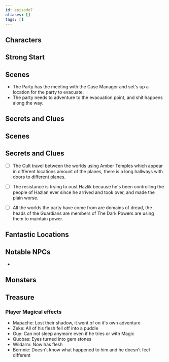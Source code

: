 ```yaml
---
id: episode7
aliases: []
tags: []
---
```


## Characters

## Strong Start


## Scenes
- The Party has the meeting with the Case Manager and set's up a location for the party to evacuate.
- The party needs to adventure to the evacuation point, and shit happens along the way. 

## Secrets and Clues




## Scenes



## Secrets and Clues

- [ ] The Cult travel between the worlds using Amber Temples which appear in different locations amount of the planes, there is a long hallways with doors to different planes.

- [ ] The resistance is trying to oust Hazlik because he's been controlling the people of Hazlan ever since he arrived and took over, and made the plain worse. 

- [ ] All the worlds the party have come from are domains of dread, the heads of the Guardians are members of The Dark Powers are using them to maintain power. 




## Fantastic Locations

## Notable NPCs

- 

## Monsters


## Treasure


### Player Magical effects

- Mapache: Lost their shadow, it went of on it's own adventure
- Zeke: All of his flesh fell off into a puddle
- Guy: Can not sleep anymore even if he tries or with Magic
- Quobas: Eyes turned into gem stones
- Wildarm: Now has flesh
- Bernnie: Doesn't know what happened to him and he doesn't feel different

